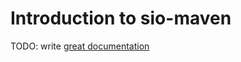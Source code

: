 # Introduction to sio-maven

TODO: write [great documentation](http://jacobian.org/writing/what-to-write/)
